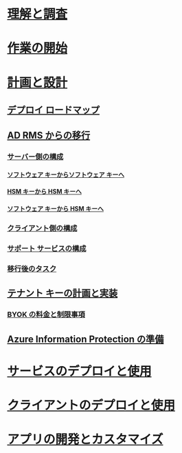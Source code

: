 # [理解と調査](/information-protection/understand-explore/what-is-information-protection)
# [作業の開始](/information-protection/get-started/requirements-azure-rms)
# [計画と設計](deployment-roadmap.md)
## [デプロイ ロードマップ](deployment-roadmap.md)
## [AD RMS からの移行](migrate-from-ad-rms-to-azure-rms.md)
### [サーバー側の構成](migrate-from-ad-rms-phase1.md)
#### [ソフトウェア キーからソフトウェア キーへ](migrate-softwarekey-to-softwarekey.md)
#### [HSM キーから HSM キーへ](migrate-hsmkey-to-hsmkey.md)
#### [ソフトウェア キーから HSM キーへ](migrate-softwarekey-to-hsmkey.md)
### [クライアント側の構成](migrate-from-ad-rms-phase2.md)
### [サポート サービスの構成](migrate-from-ad-rms-phase3.md)
### [移行後のタスク](migrate-from-ad-rms-phase4.md)
## [テナント キーの計画と実装](plan-implement-tenant-key.md)
### [BYOK の料金と制限事項](byok-price-restrictions.md)
## [Azure Information Protection の準備](prepare.md)
# [サービスのデプロイと使用](/information-protection/deploy-use/activate-service)
# [クライアントのデプロイと使用](/information-protection/rms-client/use-client)
# [アプリの開発とカスタマイズ](/information-protection/develop/developers-guide)


<!--HONumber=Jan17_HO4-->


